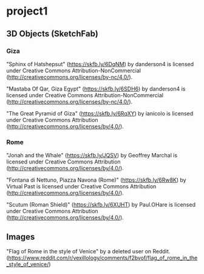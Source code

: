 # project1

## 3D Objects (SketchFab)

### Giza
"Sphinx of Hatshepsut" (https://skfb.ly/6DqNM) by danderson4 is licensed under Creative Commons Attribution-NonCommercial (http://creativecommons.org/licenses/by-nc/4.0/).

"Mastaba Of Qar, Giza Egypt" (https://skfb.ly/6SDH6) by danderson4 is licensed under Creative Commons Attribution-NonCommercial (http://creativecommons.org/licenses/by-nc/4.0/).

"The Great Pyramid of Giza" (https://skfb.ly/6RqXY) by ianicolo is licensed under Creative Commons Attribution (http://creativecommons.org/licenses/by/4.0/).

### Rome
"Jonah and the Whale" (https://skfb.ly/JQSV) by Geoffrey Marchal is licensed under Creative Commons Attribution (http://creativecommons.org/licenses/by/4.0/).

"Fontana di Nettuno, Piazza Navona (Rome)" (https://skfb.ly/6Rw8K) by Virtual Past is licensed under Creative Commons Attribution (http://creativecommons.org/licenses/by/4.0/).

"Scutum (Roman Shield)" (https://skfb.ly/6XUHT) by Paul.OHare is licensed under Creative Commons Attribution (http://creativecommons.org/licenses/by/4.0/).

## Images
"Flag of Rome in the style of Venice" by a deleted user on Reddit. (https://www.reddit.com/r/vexillology/comments/f2bvof/flag_of_rome_in_the_style_of_venice/)